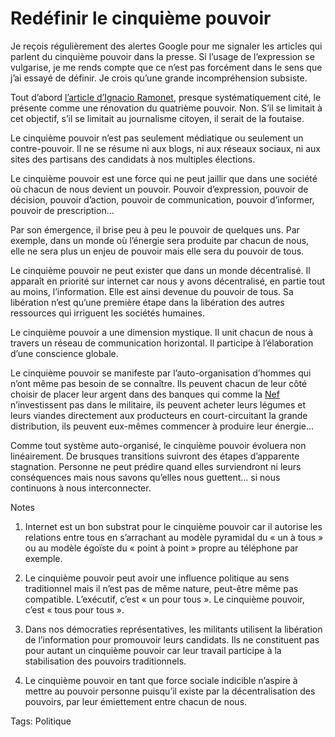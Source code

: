 # Redéfinir le cinquième pouvoir

Je reçois régulièrement des alertes Google pour me signaler les articles qui parlent du cinquième pouvoir dans la presse. Si l’usage de l’expression se vulgarise, je me rends compte que ce n’est pas forcément dans le sens que j’ai essayé de définir. Je crois qu’une grande incompréhension subsiste.

Tout d’abord [l’article d’Ignacio Ramonet](http://www.monde-diplomatique.fr/2003/10/RAMONET/10395), presque systématiquement cité, le présente comme une rénovation du quatrième pouvoir. Non. S’il se limitait à cet objectif, s’il se limitait au journalisme citoyen, il serait de la foutaise.

Le cinquième pouvoir n’est pas seulement médiatique ou seulement un contre-pouvoir. Il ne se résume ni aux blogs, ni aux réseaux sociaux, ni aux sites des partisans des candidats à nos multiples élections.

Le cinquième pouvoir est une force qui ne peut jaillir que dans une société où chacun de nous devient un pouvoir. Pouvoir d’expression, pouvoir de décision, pouvoir d’action, pouvoir de communication, pouvoir d’informer, pouvoir de prescription…

Par son émergence, il brise peu à peu le pouvoir de quelques uns. Par exemple, dans un monde où l’énergie sera produite par chacun de nous, elle ne sera plus un enjeu de pouvoir mais elle sera du pouvoir de tous.

Le cinquième pouvoir ne peut exister que dans un monde décentralisé. Il apparaît en priorité sur internet car nous y avons décentralisé, en partie tout au moins, l’information. Elle est ainsi devenue du pouvoir de tous. Sa libération n’est qu’une première étape dans la libération des autres ressources qui irriguent les sociétés humaines.

Le cinquième pouvoir a une dimension mystique. Il unit chacun de nous à travers un réseau de communication horizontal. Il participe à l’élaboration d’une conscience globale.

Le cinquième pouvoir se manifeste par l’auto-organisation d’hommes qui n’ont même pas besoin de se connaître. Ils peuvent chacun de leur côté choisir de placer leur argent dans des banques qui comme la [Nef](http://www.lanef.com/) n’investissent pas dans le militaire, ils peuvent acheter leurs légumes et leurs viandes directement aux producteurs en court-circuitant la grande distribution, ils peuvent eux-mêmes commencer à produire leur énergie…

Comme tout système auto-organisé, le cinquième pouvoir évoluera non linéairement. De brusques transitions suivront des étapes d’apparente stagnation. Personne ne peut prédire quand elles surviendront ni leurs conséquences mais nous savons qu’elles nous guettent… si nous continuons à nous interconnecter.

Notes

1. Internet est un bon substrat pour le cinquième pouvoir car il autorise les relations entre tous en s’arrachant au modèle pyramidal du « un à tous » ou au modèle égoïste du « point à point » propre au téléphone par exemple.

2. Le cinquième pouvoir peut avoir une influence politique au sens traditionnel mais il n’est pas de même nature, peut-être même pas compatible. L’exécutif, c’est « un pour tous ». Le cinquième pouvoir, c’est « tous pour tous ».

3. Dans nos démocraties représentatives, les militants utilisent la libération de l’information pour promouvoir leurs candidats. Ils ne constituent pas pour autant un cinquième pouvoir car leur travail participe à la stabilisation des pouvoirs traditionnels.

4. Le cinquième pouvoir en tant que force sociale indicible n’aspire à mettre au pouvoir personne puisqu’il existe par la décentralisation des pouvoirs, par leur émiettement entre chacun de nous.

Tags: Politique